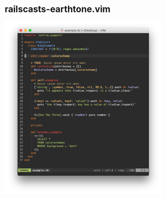 # railscasts-earthtone.vim

![screenshot](https://github.com/KeitaNakamura/railscasts-earthtone.vim/blob/master/Screenshot%202016-05-01%2021.48.03.png)
